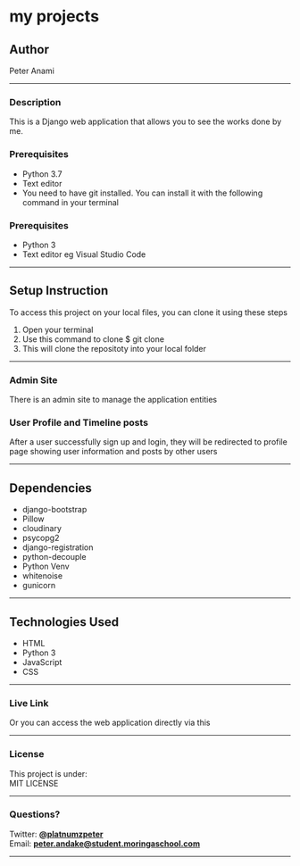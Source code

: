 # my projects
## Author
Peter Anami
*****
### Description
This is a Django web application that allows you to see the works done by me.

### Prerequisites
* Python 3.7
* Text editor 
* You need to have git installed. You can install it with the following command in your terminal


### Prerequisites
* Python 3
* Text editor eg Visual Studio Code

*****
## Setup Instruction
To access this project on your local files, you can clone it using these steps
1. Open your terminal
1. Use this command to clone $ git clone 
1. This will clone the repositoty into your local folder
*****
### Admin Site
There is an admin site to manage the application entities
### User Profile and Timeline posts
After a user successfully sign up and login, they will be redirected to profile page showing user information and posts by other users

*****

## Dependencies
* django-bootstrap
* Pillow
* cloudinary
* psycopg2
* django-registration
* python-decouple
* Python Venv
* whitenoise
* gunicorn
*****
## Technologies Used
* HTML
* Python 3
* JavaScript
* CSS
******
### Live Link
Or you can access the web application directly via this 
*****
### License
This project is under:  
MIT LICENSE
*****
### Questions?
Twitter: **[@platnumzpeter](https://twitter.com/platnumzpeter)**  
Email: **[peter.andake@student.moringaschool.com](mailto:peter.andake@student.moringaschool.com)**
*****

